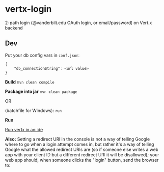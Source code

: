 # vertx-login

2-path login (@vanderbilt.edu OAuth login, or email/password) on Vert.x backend

## Dev

Put your db config vars in `conf.json`:
```
{
    "db_connectionString": <url value>
}
```

**Build**
`mvn clean compile`

**Package into jar**
`mvn clean package`

OR

(batchfile for Windows): `run`

**Run**

[Run vertx in an ide](https://stackoverflow.com/questions/24277301/run-vertx-in-an-ide)


**Also:**
Setting a redirect URI in the console is not a way of telling Google where to go when a login attempt comes in, but rather it's a way of telling Google what the allowed redirect URIs are (so if someone else writes a web app with your client ID but a different redirect URI it will be disallowed); your web app should, when someone clicks the "login" button, send the browser to: